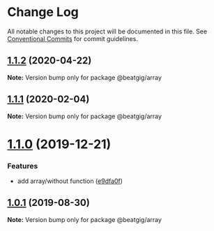 # Change Log

All notable changes to this project will be documented in this file.
See [Conventional Commits](https://conventionalcommits.org) for commit guidelines.

## [1.1.2](https://github.com/beatgig/midi/compare/@beatgig/array@1.1.1...@beatgig/array@1.1.2) (2020-04-22)

**Note:** Version bump only for package @beatgig/array





## [1.1.1](https://github.com/beatgig/midi/compare/@beatgig/array@1.1.0...@beatgig/array@1.1.1) (2020-02-04)

**Note:** Version bump only for package @beatgig/array





# [1.1.0](https://github.com/beatgig/midi/compare/@beatgig/array@1.0.1...@beatgig/array@1.1.0) (2019-12-21)


### Features

* add array/without function ([e9dfa0f](https://github.com/beatgig/midi/commit/e9dfa0f))





## [1.0.1](https://github.com/beatgig/midi/compare/@beatgig/array@1.0.0...@beatgig/array@1.0.1) (2019-08-30)

**Note:** Version bump only for package @beatgig/array
